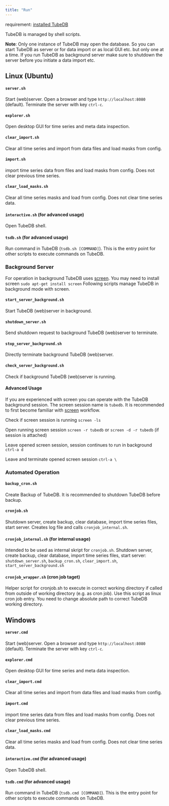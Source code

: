 ```yaml
---
title: "Run"
---
```


requirement: [installed TubeDB](../install)

TubeDB is managed by shell scripts.

**Note**: Only one instance of TubeDB may open the database. So you can start TubeDB as server or for data import or as local GUI etc. but only one at a time. If you run TubeDB as background server make sure to shutdown the server before you initiate a data import etc.

Linux (Ubuntu)
---

#### `server.sh`
Start (web)server. Open a browser and type `http://localhost:8080` (default). Terminate the server with key `ctrl-c`. 

#### `explorer.sh`
Open desktop GUI for time series and meta data inspection.

#### `clear_import.sh`
Clear all time series and import from data files and load masks from config.

#### `import.sh`
import time series data from files and load masks from config. Does not clear previous time series.

#### `clear_load_masks.sh`
Clear all time series masks and load from config. Does not clear time series data.

#### `interactive.sh` (for advanced usage)
Open TubeDB shell.

#### `tsdb.sh` (for advanced usage)
Run command in TubeDB (`tsdb.sh [COMMAND]`). This is the entry point for other scripts to execute commands on TubeDB.

### Background Server

For operation in background TubeDB uses [screen](https://wiki.ubuntuusers.de/Screen/). You may need to install screen `sudo apt-get install screen`
Following scripts manage TubeDB in background mode with screen.

#### `start_server_background.sh`
Start TubeDB (web)server in background.

#### `shutdown_server.sh`
Send shutdown request to background TubeDB (web)server to terminate.

#### `stop_server_background.sh`
Directly terminate background TubeDB (web)server.

#### `check_server_background.sh`
Check if background TubeDB (web)server is running.

#### Advanced Usage

If you are experienced with screen you can operate with the TubeDB background session. The screen session name is `tubedb`. It is recommended to first become familiar with [screen](https://wiki.ubuntuusers.de/Screen/) workflow.

Check if screen session is running `screen -ls`

Open running screen session `screen -r tubedb` or `screen -d -r tubedb` (if session is attached)

Leave opened screen session, session continues to run in background `ctrl-a d`

Leave and terminate opened screen session `ctrl-a \`

### Automated Operation

#### `backup_cron.sh`
Create Backup of TubeDB. It is recommended to shutdown TubeDB before backup.

#### `cronjob.sh`
Shutdown server, create backup, clear database, import time series files, start server. Creates log file and calls `cronjob_internal.sh`.

#### `cronjob_internal.sh` (for internal usage)
Intended to be used as internal skript for `cronjob.sh`. Shutdown server, create backup, clear database, import time series files, start server: `shutdown_server.sh`, `backup_cron.sh`, `clear_import.sh`, `start_server_background.sh`

#### `cronjob_wrapper.sh` (cron job taget)
Helper script for cronjob.sh to execute in correct working directory if called from outside of working directory (e.g. as cron job). Use this script as linux cron job entry. You need to change absolute path to correct TubeDB working directory.


Windows
---

#### `server.cmd`
Start (web)server. Open a browser and type `http://localhost:8080` (default). Terminate the server with key `ctrl-c`. 

#### `explorer.cmd`
Open desktop GUI for time series and meta data inspection.

#### `clear_import.cmd`
Clear all time series and import from data files and load masks from config.

#### `import.cmd`
import time series data from files and load masks from config. Does not clear previous time series.

#### `clear_load_masks.cmd`
Clear all time series masks and load from config. Does not clear time series data.

#### `interactive.cmd` (for advanced usage)
Open TubeDB shell.

#### `tsdb.cmd` (for advanced usage)
Run command in TubeDB (`tsdb.cmd [COMMAND]`). This is the entry point for other scripts to execute commands on TubeDB.